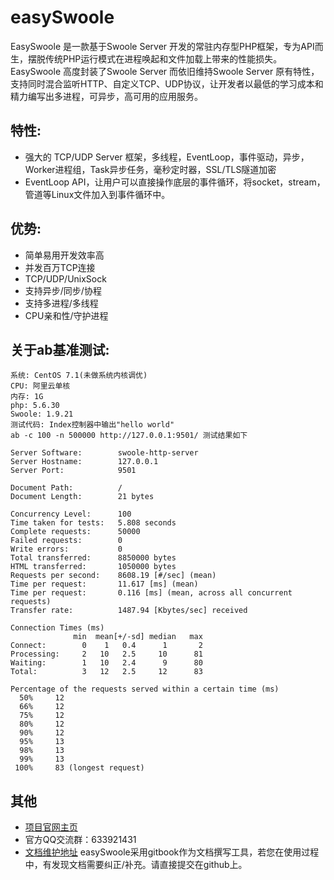 
# easySwoole

EasySwoole 是一款基于Swoole Server 开发的常驻内存型PHP框架，专为API而生，摆脱传统PHP运行模式在进程唤起和文件加载上带来的性能损失。EasySwoole 高度封装了Swoole Server 而依旧维持Swoole Server 原有特性，支持同时混合监听HTTP、自定义TCP、UDP协议，让开发者以最低的学习成本和精力编写出多进程，可异步，高可用的应用服务。 

## 特性:

- 强大的 TCP/UDP Server 框架，多线程，EventLoop，事件驱动，异步，Worker进程组，Task异步任务，毫秒定时器，SSL/TLS隧道加密
- EventLoop API，让用户可以直接操作底层的事件循环，将socket，stream，管道等Linux文件加入到事件循环中。

## 优势:

- 简单易用开发效率高
- 并发百万TCP连接
- TCP/UDP/UnixSock
- 支持异步/同步/协程
- 支持多进程/多线程
- CPU亲和性/守护进程

## 关于ab基准测试:
```
系统: CentOS 7.1(未做系统内核调优)
CPU: 阿里云单核
内存: 1G
php: 5.6.30
Swoole: 1.9.21
测试代码: Index控制器中输出"hello world"
ab -c 100 -n 500000 http://127.0.0.1:9501/ 测试结果如下

Server Software:        swoole-http-server
Server Hostname:        127.0.0.1
Server Port:            9501

Document Path:          /
Document Length:        21 bytes

Concurrency Level:      100
Time taken for tests:   5.808 seconds
Complete requests:      50000
Failed requests:        0
Write errors:           0
Total transferred:      8850000 bytes
HTML transferred:       1050000 bytes
Requests per second:    8608.19 [#/sec] (mean)
Time per request:       11.617 [ms] (mean)
Time per request:       0.116 [ms] (mean, across all concurrent requests)
Transfer rate:          1487.94 [Kbytes/sec] received

Connection Times (ms)
              min  mean[+/-sd] median   max
Connect:        0    1   0.4      1       2
Processing:     2   10   2.5     10      81
Waiting:        1   10   2.4      9      80
Total:          3   12   2.5     12      83

Percentage of the requests served within a certain time (ms)
  50%     12
  66%     12
  75%     12
  80%     12
  90%     12
  95%     13
  98%     13
  99%     13
 100%     83 (longest request)
```
## 其他

- [项目官网主页](http://www.easyswoole.com/)
- 官方QQ交流群：633921431
- [文档维护地址](https://github.com/easy-swoole/doc) 
    easySwoole采用gitbook作为文档撰写工具，若您在使用过程中，有发现文档需要纠正/补充。请直接提交在github上。

<script>
    var _hmt = _hmt || [];
    (function() {
        var hm = document.createElement("script");
        hm.src = "https://hm.baidu.com/hm.js?4c8d895ff3b25bddb6fa4185c8651cc3";
        var s = document.getElementsByTagName("script")[0];
        s.parentNode.insertBefore(hm, s);
    })();
</script>    
<script>
(function(){
    var bp = document.createElement('script');
    var curProtocol = window.location.protocol.split(':')[0];
    if (curProtocol === 'https') {
        bp.src = 'https://zz.bdstatic.com/linksubmit/push.js';        
    }
    else {
        bp.src = 'http://push.zhanzhang.baidu.com/push.js';
    }
    var s = document.getElementsByTagName("script")[0];
    s.parentNode.insertBefore(bp, s);
})();
</script>

    
    